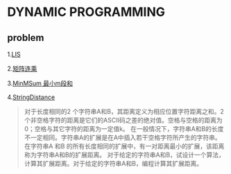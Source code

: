 # DYNAMIC PROGRAMMING
## problem
1.[LIS](https://leetcode-cn.com/problems/longest-increasing-subsequence/solution/)

2.[矩阵连乘](https://github.com/Iris-Song/algorithm/blob/main/Dynamic%20Programming/RecurMatrixChain.cpp)

3.[MinMSum 最小m段和](https://github.com/Iris-Song/algorithm/blob/main/Dynamic%20Programming/MinMSum.cpp)

4.[StringDistance](https://github.com/Iris-Song/algorithm/blob/main/Dynamic%20Programming/StringDistance.cpp)

>对于长度相同的2 个字符串A和B，其距离定义为相应位置字符距离之和。2 个非空格字符的距离是它们的ASCII码之差的绝对值。空格与空格的距离为0；空格与其它字符的距离为一定值k。
在一般情况下，字符串A和B的长度不一定相同。字符串A的扩展是在A中插入若干空格字符所产生的字符串。在字符串A 和B 的所有长度相同的扩展中，有一对距离最小的扩展，该距离称为字符串A和B的扩展距离。
对于给定的字符串A和B，试设计一个算法，计算其扩展距离。对于给定的字符串A和B，编程计算其扩展距离。
